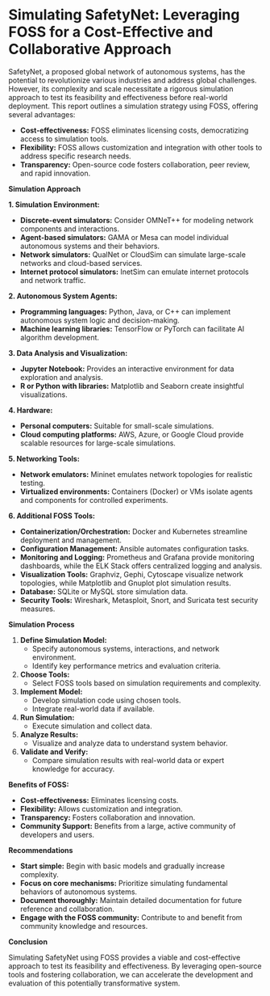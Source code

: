 # **Simulating SafetyNet: Leveraging FOSS for a Cost-Effective and Collaborative Approach**

SafetyNet, a proposed global network of autonomous systems, has the potential to revolutionize various industries and address global challenges. However, its complexity and scale necessitate a rigorous simulation approach to test its feasibility and effectiveness before real-world deployment. This report outlines a simulation strategy using FOSS, offering several advantages:

- **Cost-effectiveness:** FOSS eliminates licensing costs, democratizing access to simulation tools.
- **Flexibility:** FOSS allows customization and integration with other tools to address specific research needs.
- **Transparency:** Open-source code fosters collaboration, peer review, and rapid innovation.

**Simulation Approach**

**1. Simulation Environment:**

- **Discrete-event simulators:** Consider OMNeT++ for modeling network components and interactions.
- **Agent-based simulators:** GAMA or Mesa can model individual autonomous systems and their behaviors.
- **Network simulators:** QualNet or CloudSim can simulate large-scale networks and cloud-based services.
- **Internet protocol simulators:** InetSim can emulate internet protocols and network traffic.

**2. Autonomous System Agents:**

- **Programming languages:** Python, Java, or C++ can implement autonomous system logic and decision-making.
- **Machine learning libraries:** TensorFlow or PyTorch can facilitate AI algorithm development.

**3. Data Analysis and Visualization:**

- **Jupyter Notebook:** Provides an interactive environment for data exploration and analysis.
- **R or Python with libraries:** Matplotlib and Seaborn create insightful visualizations.

**4. Hardware:**

- **Personal computers:** Suitable for small-scale simulations.
- **Cloud computing platforms:** AWS, Azure, or Google Cloud provide scalable resources for large-scale simulations.

**5. Networking Tools:**

- **Network emulators:** Mininet emulates network topologies for realistic testing.
- **Virtualized environments:** Containers (Docker) or VMs isolate agents and components for controlled experiments.

**6. Additional FOSS Tools:**

- **Containerization/Orchestration:** Docker and Kubernetes streamline deployment and management.
- **Configuration Management:** Ansible automates configuration tasks.
- **Monitoring and Logging:** Prometheus and Grafana provide monitoring dashboards, while the ELK Stack offers centralized logging and analysis.
- **Visualization Tools:** Graphviz, Gephi, Cytoscape visualize network topologies, while Matplotlib and Gnuplot plot simulation results.
- **Database:** SQLite or MySQL store simulation data.
- **Security Tools:** Wireshark, Metasploit, Snort, and Suricata test security measures.

**Simulation Process**

1. **Define Simulation Model:**
   - Specify autonomous systems, interactions, and network environment.
   - Identify key performance metrics and evaluation criteria.
2. **Choose Tools:**
   - Select FOSS tools based on simulation requirements and complexity.
3. **Implement Model:**
   - Develop simulation code using chosen tools.
   - Integrate real-world data if available.
4. **Run Simulation:**
   - Execute simulation and collect data.
5. **Analyze Results:**
   - Visualize and analyze data to understand system behavior.
6. **Validate and Verify:**
   - Compare simulation results with real-world data or expert knowledge for accuracy.

**Benefits of FOSS:**

- **Cost-effectiveness:** Eliminates licensing costs.
- **Flexibility:** Allows customization and integration.
- **Transparency:** Fosters collaboration and innovation.
- **Community Support:** Benefits from a large, active community of developers and users.

**Recommendations**

- **Start simple:** Begin with basic models and gradually increase complexity.
- **Focus on core mechanisms:** Prioritize simulating fundamental behaviors of autonomous systems.
- **Document thoroughly:** Maintain detailed documentation for future reference and collaboration.
- **Engage with the FOSS community:** Contribute to and benefit from community knowledge and resources.

**Conclusion**

Simulating SafetyNet using FOSS provides a viable and cost-effective approach to test its feasibility and effectiveness. By leveraging open-source tools and fostering collaboration, we can accelerate the development and evaluation of this potentially transformative system.